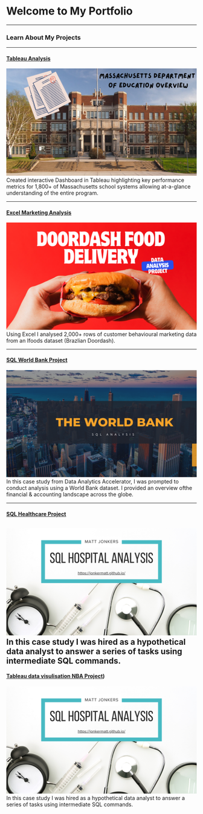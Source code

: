 # Welcome to My Portfolio

---

### Learn About My Projects

---
#### [Tableau Analysis](https://www.linkedin.com/pulse/exploring-excellence-overview-massachusetts-education-matt-jonkers-on9ze/?trackingId=%2FzCqdrWkSk6aAu03%2BoIV0A%3D%3D)
[<img src="images/DOEimage.png?raw=true"/>](https://www.linkedin.com/pulse/exploring-excellence-overview-massachusetts-education-matt-jonkers-on9ze/?trackingId=%2FzCqdrWkSk6aAu03%2BoIV0A%3D%3D)
Created interactive Dashboard in Tableau highlighting key performance metrics for 1,800+ of Massachusetts school systems allowing at-a-glance understanding of the entire program. 

---
#### [Excel Marketing Analysis](https://www.linkedin.com/pulse/analysing-doordash-sales-marketing-data-matt-jonkers-znhoe/)
[<img src="images/Imagedoordash.pg.png?raw=true"/>](https://www.linkedin.com/pulse/analysing-doordash-sales-marketing-data-matt-jonkers-znhoe/)
Using Excel I analysed 2,000+ rows of customer behavioural marketing data from an Ifoods dataset (Brazlian Doordash).   


---
#### [SQL World Bank Project](https://www.linkedin.com/pulse/unlocking-world-banks-financial-landscape-matt-jonkers-9zape/?trackingId=x5LBKBb0SEiNAl53wPCRJw%3D%3D)
[<img src="images/WorldBankimage.png?raw=true"/>](https://www.linkedin.com/pulse/unlocking-world-banks-financial-landscape-matt-jonkers-9zape/?trackingId=x5LBKBb0SEiNAl53wPCRJw%3D%3D)
In this case study from Data Analytics Accelerator, I was prompted to conduct analysis using a World Bank dataset. I provided an overview ofthe financial & accounting landscape across the globe.

---
#### [SQL Healthcare Project](https://www.linkedin.com/pulse/patient-healthcare-analysis-using-sql-matt-jonkers-pjxoe/)
[<img src="images/health.png?raw=true"/>](https://www.linkedin.com/pulse/patient-healthcare-analysis-using-sql-matt-jonkers-pjxoe/)
In this case study I was hired as a hypothetical data analyst to answer a series of tasks using intermediate SQL commands.
---
#### [Tableau data visulisation NBA Project](https://www.linkedin.com/pulse/nba-numbers-matt-jonkers-qp2be/?trackingId=pjPfZ73CRUKXyBvxSA0EAg%3D%3D))
[<img src="images/health.png?raw=true"/>](https://www.linkedin.com/pulse/patient-healthcare-analysis-using-sql-matt-jonkers-pjxoe/)
In this case study I was hired as a hypothetical data analyst to answer a series of tasks using intermediate SQL commands.



